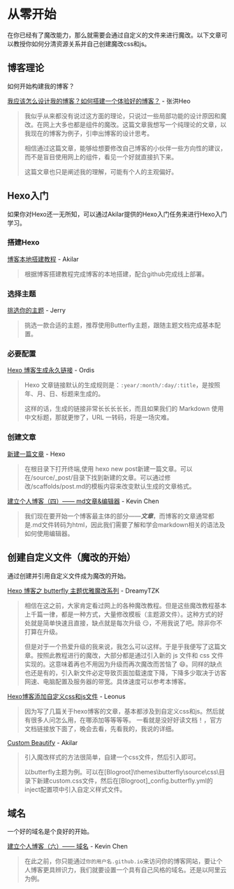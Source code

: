 # 从零开始

在你已经有了魔改能力，那么就需要会通过自定义的文件来进行魔改。以下文章可以教授你如何分清资源关系并自己创建魔改css和js。

## 博客理论

如何开始构建我的博客？

[我应该怎么设计我的博客？如何搭建一个体验好的博客？](https://blog.zhheo.com/p/30c885b3.html) - 张洪Heo

> 我似乎从来都没有说过这方面的理论，只说过一些局部功能的设计原因和魔改。在网上大多也都是组件的魔改。这篇文章我想写一个纯理论的文章，以我现在的博客为例子，引申出博客的设计思考。
>
> 相信通过这篇文章，能够给想要修改自己博客的小伙伴一些方向性的建议，而不是盲目使用网上的组件，看见一个好就直接扒下来。
>
> 这篇文章也只是阐述我的理解，可能有个人的主观偏好。

## Hexo入门

如果你对Hexo还一无所知，可以通过Akilar提供的Hexo入门任务来进行Hexo入门学习。

### 搭建Hexo

[博客本地搭建教程](https://akilar.top/posts/6ef63e2d/) - Akilar

> 根据博客搭建教程完成博客的本地搭建，配合github完成线上部署。

### 选择主题

[挑选你的主题](https://butterfly.js.org/) - Jerry

> 挑选一款合适的主题，推荐使用Butterfly主题，跟随主题文档完成基本配置。

### 必要配置

[Hexo 博客生成永久链接](https://imbhj.com/posts/b6a99401/) - Ordis

> Hexo 文章链接默认的生成规则是：`:year/:month/:day/:title`，是按照年、月、日、标题来生成的。
>
> 这样的话，生成的链接非常长长长长长，而且如果我们的 Markdown 使用中文标题，那就更惨了，URL 一转码，将是一场灾难。

### 创建文章

[新建一篇文章](https://hexo.io/zh-cn/docs/writing) - Hexo

> 在根目录下打开终端,使用 hexo new post新建一篇文章。可以在/source/_post/目录下找到新建的文章。可以通过修改/scaffolds/post.md的模板内容来改变默认生成的文章格式。

[建立个人博客（四）—— md文章&编辑器](https://sheerkvc.top/2022/08/30/11.markdown&typora/) - Kevin Chen

> 我们现在要开始一个博客最主体的部分——***文章***，而博客的文章通常都是.md文件转码为html，因此我们需要了解和学会markdown相关的语法及如何使用编辑器。

## 创建自定义文件（魔改的开始）

通过创建并引用自定义文件成为魔改的开始。

[Hexo 博客之 butterfly 主题优雅魔改系列](https://www.antmoe.com/posts/a811d614/) - DreamyTZK

> 相信在这之前，大家肯定看过网上的各种魔改教程。但是这些魔改教程基本上千篇一律，都是一种方式，大量修改模板（主题源文件）。这种方式的好处就是简单快速且直接，缺点就是每次升级 😏，不用我说了吧。除非你不打算在升级。
>
> 但是对于一个热爱升级的我来说，我怎么可以这样。于是乎我便写了这篇文章。按照此教程进行的魔改，大部分都是通过引入新的 js 文件和 css 文件实现的。这意味着再也不用因为升级而再次魔改而苦恼了 😄。同样的缺点也还是有的，引入新文件必定导致页面加载速度下降，下降多少取决于访客网速、电脑配置及服务器的带宽。具体速度可以参考本博客。

[Hexo博客添加自定义css和js文件](https://blog.leonus.cn/2022/custom.html) - Leonus

> 因为写了几篇关于hexo博客的文章，基本都涉及到自定义css和js。然后就有很多人问怎么用，在哪添加等等等等。
一看就是没好好读文档！，官方文档链接放下面了，晚会去看，先看我的，我说的详细。

[Custom Beautify](https://akilar.top/posts/ebf20e02/) - Akilar

> 引入魔改样式的方法很简单，自建一个css文件，然后引入即可。
>
> 以butterfly主题为例。可以在[Blogroot]\themes\butterfly\source\css\目录下新建custom.css文件，然后在[Blogroot]\_config.butterfly.yml的inject配置项中引入自定义样式文件。

## 域名

一个好的域名是个良好的开始。

[建立个人博客（六）—— 域名](https://sheerkvc.top/2022/08/30/13.blog's%20domain/) - Kevin Chen

> 在此之前，你只能通过`你的用户名.github.io`来访问你的博客网站，要让个人博客更具辨识力，我们就要设置一个具有自己风格的域名。还是以阿里云为例。